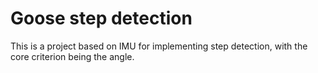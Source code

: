 # Goose step detection
This is a project based on IMU for implementing step detection, with the core criterion being the angle.
